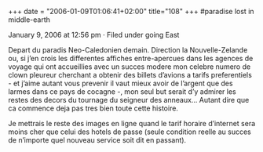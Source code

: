 +++
date = "2006-01-09T01:06:41+02:00"
title="108"
+++
#paradise lost in middle-earth

January 9, 2006 at 12:56 pm · Filed under going East

Depart du paradis Neo-Caledonien demain.
Direction la Nouvelle-Zelande ou, si j’en crois les differentes affiches entre-apercues dans les agences de voyage qui ont accueillies avec un succes modere mon celebre numero de clown pleureur cherchant a obtenir des billets d’avions a tarifs preferentiels - et j’aime autant vous prevenir il vaut mieux avoir de l’argent que des larmes dans ce pays de cocagne -, mon seul but serait d’y admirer les restes des decors du tournage du seigneur des anneaux… Autant dire que ca commence deja pas tres bien toute cette histoire.

Je mettrais le reste des images en ligne quand le tarif horaire d’internet sera moins cher que celui des hotels de passe (seule condition reelle au succes de n’importe quel nouveau service soit dit en passant).

